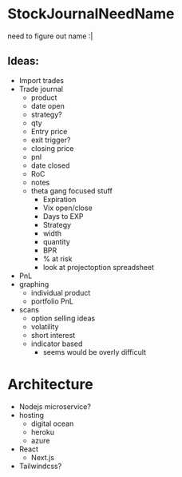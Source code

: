 # StockJournalNeedName

need to figure out name :|


## Ideas:
* Import trades
* Trade journal
  * product
  * date open
  * strategy?
  * qty
  * Entry price
  * exit trigger?
  * closing price
  * pnl
  * date closed
  * RoC
  * notes
  * theta gang focused stuff
    * Expiration
    * Vix open/close
    * Days to EXP
    * Strategy
    * width
    * quantity
    * BPR
    * % at risk
    * look at projectoption spreadsheet
* PnL
* graphing
   * individual product
   * portfolio PnL
* scans
    * option selling ideas
    * volatility
    * short interest
    * indicator based 
        * seems would be overly difficult


# Architecture
  * Nodejs microservice?
  * hosting
    * digital ocean
    * heroku
    * azure
  * React
     * Next.js
  * Tailwindcss?
